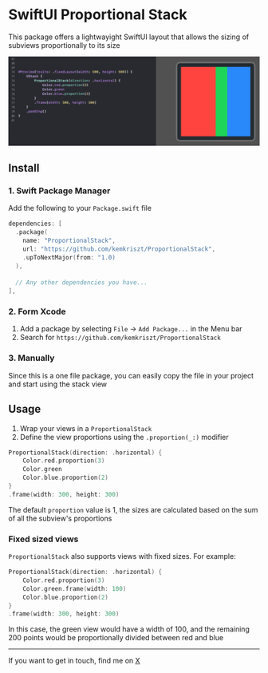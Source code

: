 #  SwiftUI Proportional Stack

This package offers a lightwayight SwiftUI layout that allows the sizing of 
subviews proportionally to its size

![demo image](/demo.png)

## Install

### 1. Swift Package Manager

Add the following to your `Package.swift` file

```swift
dependencies: [
  .package(
    name: "ProportionalStack",
    url: "https://github.com/kemkriszt/ProportionalStack",
    .upToNextMajor(from: "1.0)
  ),

  // Any other dependencies you have...
],
``` 

### 2. Form Xcode

1. Add a package by selecting `File` → `Add Package...` in the Menu bar
2. Search for `https://github.com/kemkriszt/ProportionalStack`

### 3. Manually

Since this is a one file package, you can easily copy the file in your project
and start using the stack view

## Usage

1. Wrap your views in a `ProportionalStack`
2. Define the view proportions using the `.proportion(_:)` modifier

```swift
ProportionalStack(direction: .horizontal) {
    Color.red.proportion(3)
    Color.green
    Color.blue.proportion(2)
}
.frame(width: 300, height: 300)
``` 

The default `proportion` value is 1, the sizes are calculated based on the sum of
all the subview's proportions

### Fixed sized views

`ProportionalStack` also supports views with fixed sizes. For example:

```swift
ProportionalStack(direction: .horizontal) {
    Color.red.proportion(3)
    Color.green.frame(width: 100)
    Color.blue.proportion(2)
}
.frame(width: 300, height: 300)
``` 

In this case, the green view would have a width of 100, and the remaining 200 points 
would be proportionally divided between red and blue 

----

If you want to get in touch, find me on [X](https://x.com/@kkemenes_)
